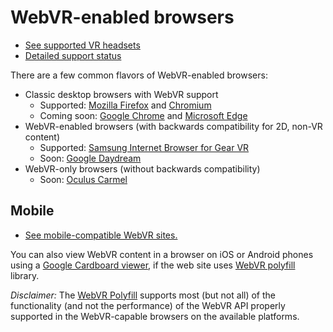 <!--
title: WebVR-enabled browsers
-->

# WebVR-enabled browsers

* [See supported VR headsets](/headsets/)
* [Detailed support status](https://iswebvrready.com)

There are a few common flavors of WebVR-enabled browsers:

* Classic desktop browsers with WebVR support
    * Supported: [Mozilla Firefox](/browsers/firefox) and [Chromium](/browsers/chrome)
    * Coming soon: [Google Chrome](/browsers/chrome) and [Microsoft Edge](/browsers/edge)
* WebVR-enabled browsers (with backwards compatibility for 2D, non-VR content)
    * Supported: [Samsung Internet Browser for Gear VR](/browsers/samsung-internet-browser-for-gear-vr)
    * Soon: [Google Daydream](/browsers/chrome-daydream)
* WebVR-only browsers (without backwards compatibility)
    * Soon: [Oculus Carmel](/browsers/oculus-carmel)


## Mobile

* [See mobile-compatible WebVR sites.](/directory/?platform=mobile)

You can also view WebVR content in a browser on iOS or Android phones using a [Google Cardboard viewer](https://vr.google.com/cardboard/manufacturers/), if the web site uses [WebVR polyfill](https://github.com/googlevr/webvr-polyfill) library.

*Disclaimer:* The [WebVR Polyfill](https://github.com/borismus/webvr-polyfil) supports most (but not all) of the functionality (and not the performance) of the WebVR API properly supported in the WebVR-capable browsers on the available platforms.
